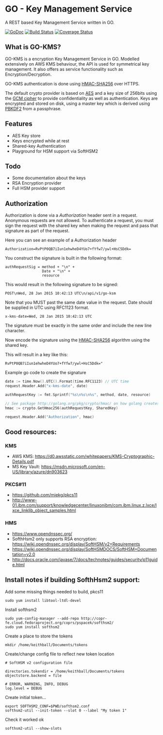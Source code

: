 # GO - Key Management Service

A REST based Key Management Service written in GO.

[![GoDoc](https://godoc.org/github.com/Inflatablewoman/go-kms?status.svg)](https://godoc.org/github.com/Inflatablewoman/go-kms)
[![Build Status](https://travis-ci.org/Inflatablewoman/go-kms.svg)](https://travis-ci.org/Inflatablewoman/go-kms)
[![Coverage Status](https://coveralls.io/repos/Inflatablewoman/go-kms/badge.svg?branch=master)](https://coveralls.io/r/Inflatablewoman/go-kms?branch=master)

## What is GO-KMS?

GO-KMS is a encryption Key Management Service in GO.  Modelled extensively on AWS KMS behaviour, the API is used for symmetrical key management.  It also offers as service functionality such as Encryption/Decryption.

GO-KMS authentication is done using [HMAC-SHA256](http://en.wikipedia.org/wiki/Hash-based_message_authentication_code) over HTTPS.  

The default crypto provider is based on [AES](http://en.wikipedia.org/wiki/Advanced_Encryption_Standard) and a key size of 256bits using the [GCM cipher](http://en.wikipedia.org/wiki/Galois/Counter_Mode) to provide confidentiality as well as authentication.  Keys are encrypted and stored on disk, using a master key which is derived using [PBKDF2](http://en.wikipedia.org/wiki/PBKDF2) from a passphrase.

## Features

- AES Key store
- Keys encrypted while at rest
- Shared-key Authentication
- Playground for HSM support via SoftHSM2

## Todo

- Some documentation about the keys
- RSA Encryption provider
- Full HSM provider support 

## Authorization

Authorization is done via a *Authorization* header sent in a request.  Anonymous requests are not allowed.  To authenticate a request, you must sign the request with the shared key when making the request and pass that signature as part of the request.  

Here you can see an example of a Authorization header
```
Authorization=RvPtP0QB7iIun1ehwheD4YUo7+fYfw7/ywl+HsC5Ddk=
```

You construct the signature is built in the following format:

```
authRequestSig = method + "\n" +
                 Date + "\n" +
                 resource
```

This would result in the following signature to be signed:

```
POST\nWed, 28 Jan 2015 10:42:13 UTC\n/api/v1/go-ksm
```

Note that you MUST past the same date value in the request.  Date should be supplied in UTC using RFC1123 format.

```
x-kms-date=Wed, 28 Jan 2015 10:42:13 UTC
```

  The signature must be exactly in the same order and include the new line character.  

Now encode the signature using the [HMAC-SHA256](http://en.wikipedia.org/wiki/Hash-based_message_authentication_code) algorithm using the shared key.

This will result in a key like this:
```
RvPtP0QB7iIun1ehwheD4YUo7+fYfw7/ywl+HsC5Ddk="
```

Example go code to create the signature

```go
date := time.Now().UTC().Format(time.RFC1123) // UTC time
request.Header.Add("x-kms-date", date)

authRequestKey := fmt.Sprintf("%s\n%s\n%s", method, date, resource)

// See package http://golang.org/pkg/crypto/hmac/ on how golang creates hmacs
hmac := crypto.GetHmac256(authRequestKey, SharedKey)  

request.Header.Add("Authorization", hmac)
```

## Good resources:

### KMS

- AWS KMS: https://d0.awsstatic.com/whitepapers/KMS-Cryptographic-Details.pdf
- MS Key Vault: https://msdn.microsoft.com/en-US/library/azure/dn903623

### PKCS#11

- https://github.com/miekg/pkcs11
- http://www-01.ibm.com/support/knowledgecenter/linuxonibm/com.ibm.linux.z.lxce/lxce_linklib_object_samples.html

### HMS

- https://www.opendnssec.org/
- SofthHsm2 only supports RSA encryption: https://wiki.opendnssec.org/display/SoftHSM/v2+Requirements
- https://wiki.opendnssec.org/display/SoftHSMDOCS/SoftHSM+Documentation+v2.0
- http://docs.oracle.com/javase/7/docs/technotes/guides/security/p11guide.html

## Install notes if building SofthHsm2 support:

Add some missing things needed to build, pkcs11

```
sudo yum install libtool-ltdl-devel
```

Install softhsm2
```
sudo yum-config-manager --add-repo http://copr-fe.cloud.fedoraproject.org/coprs/pspacek/softhsm2/
sudo yum install softhsm2
```

Create a place to store the tokens

```
mkdir /home/keithball/Documents/tokens
```

Create/change config file to reflect new token location

```
# SoftHSM v2 configuration file

directories.tokendir = /home/keithball/Documents/tokens
objectstore.backend = file

# ERROR, WARNING, INFO, DEBUG
log.level = DEBUG
```

Create initial token...

```
export SOFTHSM2_CONF=$PWD/softhsm2.conf
softhsm2-util --init-token --slot 0 --label "My token 1"
```

Check it worked ok

```
softhsm2-util --show-slots
```
